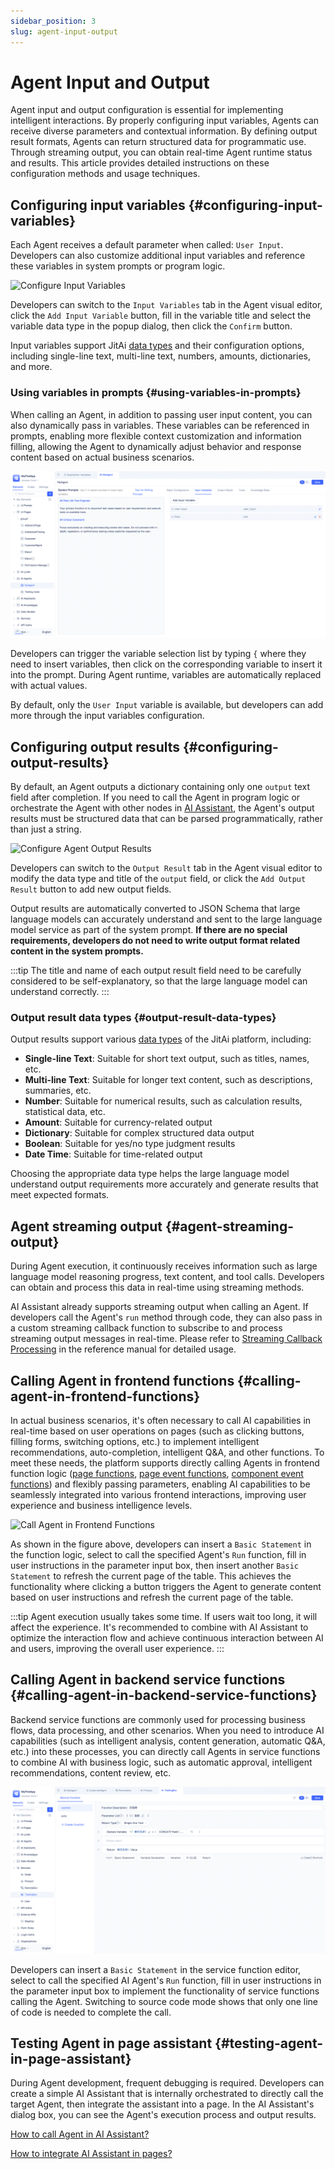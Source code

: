 ```yaml
---
sidebar_position: 3
slug: agent-input-output
---
```


# Agent Input and Output

Agent input and output configuration is essential for implementing intelligent interactions. By properly configuring input variables, Agents can receive diverse parameters and contextual information. By defining output result formats, Agents can return structured data for programmatic use. Through streaming output, you can obtain real-time Agent runtime status and results. This article provides detailed instructions on these configuration methods and usage techniques.

## Configuring input variables {#configuring-input-variables}
Each Agent receives a default parameter when called: `User Input`. Developers can also customize additional input variables and reference these variables in system prompts or program logic.

![Configure Input Variables](./img/agent/configure-input-variables.gif "Configure Input Variables")

Developers can switch to the `Input Variables` tab in the Agent visual editor, click the `Add Input Variable` button, fill in the variable title and select the variable data type in the popup dialog, then click the `Confirm` button.

Input variables support JitAi [data types](../../reference/framework/JitORM/data-types) and their configuration options, including single-line text, multi-line text, numbers, amounts, dictionaries, and more.

### Using variables in prompts {#using-variables-in-prompts}
When calling an Agent, in addition to passing user input content, you can also dynamically pass in variables. These variables can be referenced in prompts, enabling more flexible context customization and information filling, allowing the Agent to dynamically adjust behavior and response content based on actual business scenarios.

![Use Variables in Prompts](./img/agent/use-variables-in-prompts.gif "Use Variables in Prompts")

Developers can trigger the variable selection list by typing `{` where they need to insert variables, then click on the corresponding variable to insert it into the prompt. During Agent runtime, variables are automatically replaced with actual values.

By default, only the `User Input` variable is available, but developers can add more through the input variables configuration.

## Configuring output results {#configuring-output-results}
By default, an Agent outputs a dictionary containing only one `output` text field after completion. If you need to call the Agent in program logic or orchestrate the Agent with other nodes in [AI Assistant](../ai-assistant/create-ai-assistant), the Agent's output results must be structured data that can be parsed programmatically, rather than just a string.

![Configure Agent Output Results](./img/agent/configure-agent-output-results.gif "Configure Agent Output Results")

Developers can switch to the `Output Result` tab in the Agent visual editor to modify the data type and title of the `output` field, or click the `Add Output Result` button to add new output fields.

Output results are automatically converted to JSON Schema that large language models can accurately understand and sent to the large language model service as part of the system prompt. **If there are no special requirements, developers do not need to write output format related content in the system prompts.**

:::tip
The title and name of each output result field need to be carefully considered to be self-explanatory, so that the large language model can understand correctly.
:::

### Output result data types {#output-result-data-types}
Output results support various [data types](../../reference/framework/JitORM/data-types) of the JitAi platform, including:

- **Single-line Text**: Suitable for short text output, such as titles, names, etc.
- **Multi-line Text**: Suitable for longer text content, such as descriptions, summaries, etc.
- **Number**: Suitable for numerical results, such as calculation results, statistical data, etc.
- **Amount**: Suitable for currency-related output
- **Dictionary**: Suitable for complex structured data output
- **Boolean**: Suitable for yes/no type judgment results
- **Date Time**: Suitable for time-related output

Choosing the appropriate data type helps the large language model understand output requirements more accurately and generate results that meet expected formats.

## Agent streaming output {#agent-streaming-output}
During Agent execution, it continuously receives information such as large language model reasoning progress, text content, and tool calls. Developers can obtain and process this data in real-time using streaming methods.

AI Assistant already supports streaming output when calling an Agent. If developers call the Agent's `run` method through code, they can also pass in a custom streaming callback function to subscribe to and process streaming output messages in real-time. Please refer to [Streaming Callback Processing](../../reference/framework/JitAi/AIAgent#streaming-callback-processing) in the reference manual for detailed usage.

## Calling Agent in frontend functions {#calling-agent-in-frontend-functions}
In actual business scenarios, it's often necessary to call AI capabilities in real-time based on user operations on pages (such as clicking buttons, filling forms, switching options, etc.) to implement intelligent recommendations, auto-completion, intelligent Q&A, and other functions. To meet these needs, the platform supports directly calling Agents in frontend function logic ([page functions](../shell-and-page/generic-page#page-functions), [page event functions](../shell-and-page/generic-page#page-events), [component event functions](../shell-and-page/generic-page#event-panel)) and flexibly passing parameters, enabling AI capabilities to be seamlessly integrated into various frontend interactions, improving user experience and business intelligence levels.

![Call Agent in Frontend Functions](./img/agent/call-agent-in-frontend-function.gif "Call Agent in Frontend Functions")

As shown in the figure above, developers can insert a `Basic Statement` in the function logic, select to call the specified Agent's `Run` function, fill in user instructions in the parameter input box, then insert another `Basic Statement` to refresh the current page of the table. This achieves the functionality where clicking a button triggers the Agent to generate content based on user instructions and refresh the current page of the table.

:::tip
Agent execution usually takes some time. If users wait too long, it will affect the experience. It's recommended to combine with AI Assistant to optimize the interaction flow and achieve continuous interaction between AI and users, improving the overall user experience.
:::

## Calling Agent in backend service functions {#calling-agent-in-backend-service-functions}
Backend service functions are commonly used for processing business flows, data processing, and other scenarios. When you need to introduce AI capabilities (such as intelligent analysis, content generation, automatic Q&A, etc.) into these processes, you can directly call Agents in service functions to combine AI with business logic, such as automatic approval, intelligent recommendations, content review, etc.

![Call Agent in Backend Service Functions](./img/agent/call-agent-in-backend-service-function.gif "Call Agent in Backend Service Functions")

Developers can insert a `Basic Statement` in the service function editor, select to call the specified AI Agent's `Run` function, fill in user instructions in the parameter input box to implement the functionality of service functions calling the Agent. Switching to source code mode shows that only one line of code is needed to complete the call.

## Testing Agent in page assistant {#testing-agent-in-page-assistant}
During Agent development, frequent debugging is required. Developers can create a simple AI Assistant that is internally orchestrated to directly call the target Agent, then integrate the assistant into a page. In the AI Assistant's dialog box, you can see the Agent's execution process and output results.

[How to call Agent in AI Assistant?](../ai-assistant/process-orchestration-node-configuration#ai-agent)

[How to integrate AI Assistant in pages?](../shell-and-page/generic-page#enabling-ai-assistant)